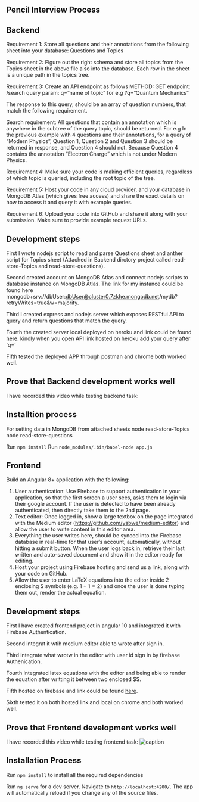 ## Pencil Interview Process

## Backend 
Requirement 1: Store all questions and their annotations from the following sheet into your database: Questions and Topics

Requirement 2: Figure out the right schema and store all topics from the Topics sheet in the above file also into the database. Each row in the sheet is a unique path in the topics tree.

Requirement 3: Create an API endpoint as follows
METHOD: GET
endpoint: /search
query param: q=”name of topic” for e.g ?q=”Quantum Mechanics”

The response to this query, should be an array of question numbers, that match the following requirement.

Search requirement: All questions that contain an annotation which is anywhere in the subtree of the query topic, should be returned. 
For e.g In the previous example with 4 questions and their annotations, for a query of “Modern Physics”, Question 1, Question 2 and Question 3 should be returned in response, and Question 4 should not. Because Question 4 contains the annotation “Electron Charge” which is not under Modern Physics.

Requirement 4: Make sure your code is making efficient queries, regardless of which topic is queried, including the root topic of the tree.

Requirement 5: Host your code in any cloud provider, and your database in MongoDB Atlas (which gives free access) and share the exact details on how to access it and query it with example queries.

Requirement 6: Upload your code into GitHub and share it along with your submission. Make sure to provide example request URLs.

## Development steps

First I wrote nodejs script to read and parse Questions sheet and anther script for Topics sheet (Attached in Backend dirctory project called read-store-Topics and read-store-questions).

Second created account on MongoDB Atlas and connect nodejs scripts to database instance on MongoDB Atlas. The link for my instance could be found here mongodb+srv://dbUser:dbUser@cluster0.7zkhe.mongodb.net/mydb?retryWrites=true&w=majority.

Third I created express and nodejs server which exposes RESTful API to query and return questions that match the query.

Fourth the created server local deployed on heroku and link could be found [here](https://stark-plains-86789.herokuapp.com/api/v1?q=).
kindly when you open API link hosted on heroku add your query after 'q='

Fifth tested the deployed APP through postman and chrome both worked well.

## Prove that Backend development works well

I have recorded this video while testing backend task:

## Installtion process

For setting data in MongoDB from attached sheets
node read-store-Topics
node read-store-questions

Run `npm install`
Run `node_modules/.bin/babel-node app.js`

## Frontend

Build an Angular 8+ application with the following:

1. User authentication: Use Firebase to support authentication in your application, so that the first screen a user sees, asks them to login via their google account. If the user is detected to have been already authenticated, then directly take them to the 2nd page.
2. Text editor: Once logged in, show a large textbox on the page integrated with the Medium editor (https://github.com/yabwe/medium-editor) and allow the user to write content in this editor area.
3. Everything the user writes here, should be synced into the Firebase database in real-time for that user’s account, automatically, without hitting a submit button.
When the user logs back in, retrieve their last written and auto-saved document and show it in the editor ready for editing.
4. Host your project using Firebase hosting and send us a link, along with your code on GitHub.
5. Allow the user to enter LaTeX equations into the editor inside 2 enclosing $ symbols (e.g. $1+1=2$) and once the user is done typing them out, render the actual equation.

## Development steps

First I have created frontend project in angular 10 and integrated it with Firebase Authentication.

Second integrat it wtih medium editor able to wrote after sign in.

Third integrate what wrotw in the editor with user id sign in by firebase Authenication.

Fourth integrated latex equations with the editor and being able to render the equation after writting it between two enclosed $$.

Fifth hosted on firebase and link could be found [here](https://pencil-78fc9.web.app/sign-in).

Sixth tested it on both hosted link and local on chrome and both worked well.

## Prove that Frontend development works well

I have recorded this video while testing frontend task:
![caption](https://imgur.com/a/jrqZKT6)


## Installation Process
Run `npm install` to install all the required dependencies

Run `ng serve` for a dev server. Navigate to `http://localhost:4200/`. The app will automatically reload if you change any of the source files.
